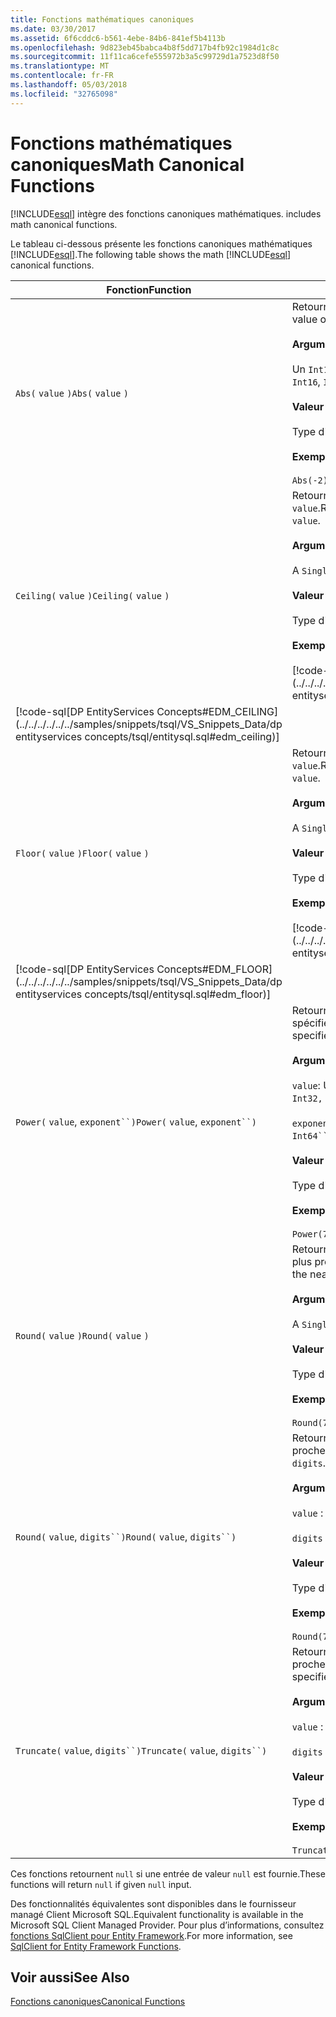 ```yaml
---
title: Fonctions mathématiques canoniques
ms.date: 03/30/2017
ms.assetid: 6f6cddc6-b561-4ebe-84b6-841ef5b4113b
ms.openlocfilehash: 9d823eb45babca4b8f5dd717b4fb92c1984d1c8c
ms.sourcegitcommit: 11f11ca6cefe555972b3a5c99729d1a7523d8f50
ms.translationtype: MT
ms.contentlocale: fr-FR
ms.lasthandoff: 05/03/2018
ms.locfileid: "32765098"
---
```

# <a name="math-canonical-functions"></a><span data-ttu-id="280fe-102">Fonctions mathématiques canoniques</span><span class="sxs-lookup"><span data-stu-id="280fe-102">Math Canonical Functions</span></span>
[!INCLUDE[esql](../../../../../../includes/esql-md.md)]<span data-ttu-id="280fe-103"> intègre des fonctions canoniques mathématiques.</span><span class="sxs-lookup"><span data-stu-id="280fe-103"> includes math canonical functions.</span></span>  
  
 <span data-ttu-id="280fe-104">Le tableau ci-dessous présente les fonctions canoniques mathématiques [!INCLUDE[esql](../../../../../../includes/esql-md.md)].</span><span class="sxs-lookup"><span data-stu-id="280fe-104">The following table shows the math [!INCLUDE[esql](../../../../../../includes/esql-md.md)] canonical functions.</span></span>  
  
|<span data-ttu-id="280fe-105">Fonction</span><span class="sxs-lookup"><span data-stu-id="280fe-105">Function</span></span>|<span data-ttu-id="280fe-106">Description</span><span class="sxs-lookup"><span data-stu-id="280fe-106">Description</span></span>|  
|--------------|-----------------|  
|<span data-ttu-id="280fe-107">`Abs(` `value` `)`</span><span class="sxs-lookup"><span data-stu-id="280fe-107">`Abs(` `value` `)`</span></span>|<span data-ttu-id="280fe-108">Retourne la valeur absolue de `value`.</span><span class="sxs-lookup"><span data-stu-id="280fe-108">Returns the absolute value of `value`.</span></span><br /><br /> <span data-ttu-id="280fe-109">**Arguments**</span><span class="sxs-lookup"><span data-stu-id="280fe-109">**Arguments**</span></span><br /><br /> <span data-ttu-id="280fe-110">Un `Int16`, `Int32`, `Int64`, `Byte`, `Single`, `Double`, et `Decimal`.</span><span class="sxs-lookup"><span data-stu-id="280fe-110">An `Int16`, `Int32`, `Int64`, `Byte`, `Single`, `Double`, and `Decimal`.</span></span><br /><br /> <span data-ttu-id="280fe-111">**Valeur de retour**</span><span class="sxs-lookup"><span data-stu-id="280fe-111">**Return Value**</span></span><br /><br /> <span data-ttu-id="280fe-112">Type d'élément `value`.</span><span class="sxs-lookup"><span data-stu-id="280fe-112">The type of `value`.</span></span><br /><br /> <span data-ttu-id="280fe-113">**Exemple**</span><span class="sxs-lookup"><span data-stu-id="280fe-113">**Example**</span></span><br /><br /> `Abs(-2)`|  
|<span data-ttu-id="280fe-114">`Ceiling(` `value` `)`</span><span class="sxs-lookup"><span data-stu-id="280fe-114">`Ceiling(` `value` `)`</span></span>|<span data-ttu-id="280fe-115">Retourne le plus petit entier qui n'est pas inférieur à `value`.</span><span class="sxs-lookup"><span data-stu-id="280fe-115">Returns the smallest integer that is not less than `value`.</span></span><br /><br /> <span data-ttu-id="280fe-116">**Arguments**</span><span class="sxs-lookup"><span data-stu-id="280fe-116">**Arguments**</span></span><br /><br /> <span data-ttu-id="280fe-117">A `Single`, `Double`, et `Decimal`.</span><span class="sxs-lookup"><span data-stu-id="280fe-117">A `Single`, `Double`, and `Decimal`.</span></span><br /><br /> <span data-ttu-id="280fe-118">**Valeur de retour**</span><span class="sxs-lookup"><span data-stu-id="280fe-118">**Return Value**</span></span><br /><br /> <span data-ttu-id="280fe-119">Type d'élément `value`.</span><span class="sxs-lookup"><span data-stu-id="280fe-119">The type of `value`.</span></span><br /><br /> <span data-ttu-id="280fe-120">**Exemple**</span><span class="sxs-lookup"><span data-stu-id="280fe-120">**Example**</span></span><br /><br /> [!code-csharp[DP EntityServices Concepts#EDM_CEILING](../../../../../../samples/snippets/csharp/VS_Snippets_Data/dp entityservices concepts/cs/entitysql.cs#edm_ceiling)]
 [!code-sql[DP EntityServices Concepts#EDM_CEILING](../../../../../../samples/snippets/tsql/VS_Snippets_Data/dp entityservices concepts/tsql/entitysql.sql#edm_ceiling)]|  
|<span data-ttu-id="280fe-121">`Floor(` `value` `)`</span><span class="sxs-lookup"><span data-stu-id="280fe-121">`Floor(` `value` `)`</span></span>|<span data-ttu-id="280fe-122">Retourne le plus grand entier qui n'est pas supérieur à `value`.</span><span class="sxs-lookup"><span data-stu-id="280fe-122">Returns the largest integer that is not greater than `value`.</span></span><br /><br /> <span data-ttu-id="280fe-123">**Arguments**</span><span class="sxs-lookup"><span data-stu-id="280fe-123">**Arguments**</span></span><br /><br /> <span data-ttu-id="280fe-124">A `Single`, `Double`, et `Decimal`.</span><span class="sxs-lookup"><span data-stu-id="280fe-124">A `Single`, `Double`, and `Decimal`.</span></span><br /><br /> <span data-ttu-id="280fe-125">**Valeur de retour**</span><span class="sxs-lookup"><span data-stu-id="280fe-125">**Return Value**</span></span><br /><br /> <span data-ttu-id="280fe-126">Type d'élément `value`.</span><span class="sxs-lookup"><span data-stu-id="280fe-126">The type of `value`.</span></span><br /><br /> <span data-ttu-id="280fe-127">**Exemple**</span><span class="sxs-lookup"><span data-stu-id="280fe-127">**Example**</span></span><br /><br /> [!code-csharp[DP EntityServices Concepts#EDM_FLOOR](../../../../../../samples/snippets/csharp/VS_Snippets_Data/dp entityservices concepts/cs/entitysql.cs#edm_floor)]
 [!code-sql[DP EntityServices Concepts#EDM_FLOOR](../../../../../../samples/snippets/tsql/VS_Snippets_Data/dp entityservices concepts/tsql/entitysql.sql#edm_floor)]|  
|<span data-ttu-id="280fe-128">`Power(` `value`, `exponent``)`</span><span class="sxs-lookup"><span data-stu-id="280fe-128">`Power(` `value`, `exponent``)`</span></span>|<span data-ttu-id="280fe-129">Retourne le résultat de `value` à l'exposant `exponent` spécifié.</span><span class="sxs-lookup"><span data-stu-id="280fe-129">Returns the result of the specified `value` to the specified `exponent`.</span></span><br /><br /> <span data-ttu-id="280fe-130">**Arguments**</span><span class="sxs-lookup"><span data-stu-id="280fe-130">**Arguments**</span></span><br /><br /> <span data-ttu-id="280fe-131">`value`: Une `Int32, Int64, Double`, ou `Decimal`.</span><span class="sxs-lookup"><span data-stu-id="280fe-131">`value`: An `Int32, Int64, Double`, or `Decimal`.</span></span><br /><br /> <span data-ttu-id="280fe-132">`exponent`: Une `Int64``, Double`, ou `Decimal`.</span><span class="sxs-lookup"><span data-stu-id="280fe-132">`exponent`: An `Int64``, Double`, or `Decimal`.</span></span><br /><br /> <span data-ttu-id="280fe-133">**Valeur de retour**</span><span class="sxs-lookup"><span data-stu-id="280fe-133">**Return Value**</span></span><br /><br /> <span data-ttu-id="280fe-134">Type d'élément `value`.</span><span class="sxs-lookup"><span data-stu-id="280fe-134">The type of `value`.</span></span><br /><br /> <span data-ttu-id="280fe-135">**Exemple**</span><span class="sxs-lookup"><span data-stu-id="280fe-135">**Example**</span></span><br /><br /> `Power(748.58,2)`|  
|<span data-ttu-id="280fe-136">`Round(` `value` `)`</span><span class="sxs-lookup"><span data-stu-id="280fe-136">`Round(` `value` `)`</span></span>|<span data-ttu-id="280fe-137">Retourne la partie entière de `value`, arrondie à l'entier le plus proche.</span><span class="sxs-lookup"><span data-stu-id="280fe-137">Returns the integer portion of `value`, rounded to the nearest integer.</span></span><br /><br /> <span data-ttu-id="280fe-138">**Arguments**</span><span class="sxs-lookup"><span data-stu-id="280fe-138">**Arguments**</span></span><br /><br /> <span data-ttu-id="280fe-139">A `Single`, `Double`, et `Decimal`.</span><span class="sxs-lookup"><span data-stu-id="280fe-139">A `Single`, `Double`, and `Decimal`.</span></span><br /><br /> <span data-ttu-id="280fe-140">**Valeur de retour**</span><span class="sxs-lookup"><span data-stu-id="280fe-140">**Return Value**</span></span><br /><br /> <span data-ttu-id="280fe-141">Type d'élément `value`.</span><span class="sxs-lookup"><span data-stu-id="280fe-141">The type of `value`.</span></span><br /><br /> <span data-ttu-id="280fe-142">**Exemple**</span><span class="sxs-lookup"><span data-stu-id="280fe-142">**Example**</span></span><br /><br /> `Round(748.58)`|  
|<span data-ttu-id="280fe-143">`Round(` `value`, `digits``)`</span><span class="sxs-lookup"><span data-stu-id="280fe-143">`Round(` `value`, `digits``)`</span></span>|<span data-ttu-id="280fe-144">Retourne `value`, arrondi aux `digits` spécifiés les plus proches.</span><span class="sxs-lookup"><span data-stu-id="280fe-144">Returns the `value`, rounded to the nearest specified `digits`.</span></span><br /><br /> <span data-ttu-id="280fe-145">**Arguments**</span><span class="sxs-lookup"><span data-stu-id="280fe-145">**Arguments**</span></span><br /><br /> <span data-ttu-id="280fe-146">`value` : `Double` ou `Decimal`.</span><span class="sxs-lookup"><span data-stu-id="280fe-146">`value`: `Double` or `Decimal`.</span></span><br /><br /> <span data-ttu-id="280fe-147">`digits` : `Int16` ou `Int32`.</span><span class="sxs-lookup"><span data-stu-id="280fe-147">`digits`: `Int16` or `Int32`.</span></span><br /><br /> <span data-ttu-id="280fe-148">**Valeur de retour**</span><span class="sxs-lookup"><span data-stu-id="280fe-148">**Return Value**</span></span><br /><br /> <span data-ttu-id="280fe-149">Type d'élément `value`.</span><span class="sxs-lookup"><span data-stu-id="280fe-149">The type of `value`.</span></span><br /><br /> <span data-ttu-id="280fe-150">**Exemple**</span><span class="sxs-lookup"><span data-stu-id="280fe-150">**Example**</span></span><br /><br /> `Round(748.58,1)`|  
|<span data-ttu-id="280fe-151">`Truncate(` `value`, `digits``)`</span><span class="sxs-lookup"><span data-stu-id="280fe-151">`Truncate(` `value`, `digits``)`</span></span>|<span data-ttu-id="280fe-152">Retourne `value`, tronqué aux `digits` spécifiés les plus proches.</span><span class="sxs-lookup"><span data-stu-id="280fe-152">Returns the `value`, truncated to the nearest specified `digits`.</span></span><br /><br /> <span data-ttu-id="280fe-153">**Arguments**</span><span class="sxs-lookup"><span data-stu-id="280fe-153">**Arguments**</span></span><br /><br /> <span data-ttu-id="280fe-154">`value` : `Double` ou `Decimal`.</span><span class="sxs-lookup"><span data-stu-id="280fe-154">`value`: `Double` or `Decimal`.</span></span><br /><br /> <span data-ttu-id="280fe-155">`digits` : `Int16` ou `Int32`.</span><span class="sxs-lookup"><span data-stu-id="280fe-155">`digits`: `Int16` or `Int32`.</span></span><br /><br /> <span data-ttu-id="280fe-156">**Valeur de retour**</span><span class="sxs-lookup"><span data-stu-id="280fe-156">**Return Value**</span></span><br /><br /> <span data-ttu-id="280fe-157">Type d'élément `value`.</span><span class="sxs-lookup"><span data-stu-id="280fe-157">The type of `value`.</span></span><br /><br /> <span data-ttu-id="280fe-158">**Exemple**</span><span class="sxs-lookup"><span data-stu-id="280fe-158">**Example**</span></span><br /><br /> `Truncate(748.58,1)`|  
  
 <span data-ttu-id="280fe-159">Ces fonctions retournent `null` si une entrée de valeur `null` est fournie.</span><span class="sxs-lookup"><span data-stu-id="280fe-159">These functions will return `null` if given `null` input.</span></span>  
  
 <span data-ttu-id="280fe-160">Des fonctionnalités équivalentes sont disponibles dans le fournisseur managé Client Microsoft SQL.</span><span class="sxs-lookup"><span data-stu-id="280fe-160">Equivalent functionality is available in the Microsoft SQL Client Managed Provider.</span></span> <span data-ttu-id="280fe-161">Pour plus d’informations, consultez [fonctions SqlClient pour Entity Framework](../../../../../../docs/framework/data/adonet/ef/sqlclient-for-ef-functions.md).</span><span class="sxs-lookup"><span data-stu-id="280fe-161">For more information, see [SqlClient for Entity Framework Functions](../../../../../../docs/framework/data/adonet/ef/sqlclient-for-ef-functions.md).</span></span>  
  
## <a name="see-also"></a><span data-ttu-id="280fe-162">Voir aussi</span><span class="sxs-lookup"><span data-stu-id="280fe-162">See Also</span></span>  
 [<span data-ttu-id="280fe-163">Fonctions canoniques</span><span class="sxs-lookup"><span data-stu-id="280fe-163">Canonical Functions</span></span>](../../../../../../docs/framework/data/adonet/ef/language-reference/canonical-functions.md)
